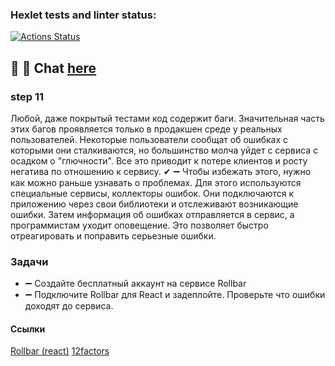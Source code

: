 ### Hexlet tests and linter status:

[![Actions Status](https://github.com/MilaNick/frontend-project-12/workflows/hexlet-check/badge.svg)](https://github.com/MilaNick/frontend-project-12/actions)

## 💬 📝 Chat [here](https://milachat.herokuapp.com/)

### step 11
Любой, даже покрытый тестами код содержит баги. Значительная часть этих багов проявляется только в продакшен среде у
реальных пользователей. Некоторые пользователи сообщат об ошибках с которыми они сталкиваются, но большинство молча
уйдет с сервиса с осадком о "глючности". Все это приводит к потере клиентов и росту негатива по отношению к сервису.
✔ ➖
Чтобы избежать этого, нужно как можно раньше узнавать о проблемах. Для этого используются специальные сервисы,
коллекторы ошибок. Они подключаются к приложению через свои библиотеки и отслеживают возникающие ошибки. Затем
информация об ошибках отправляется в сервис, а программистам уходит оповещение. Это позволяет быстро отреагировать и
поправить серьезные ошибки.

### Задачи
- ➖ Создайте бесплатный аккаунт на сервисе Rollbar
- ➖ Подключите Rollbar для React и задеплойте. Проверьте что ошибки доходят до сервиса.

#### Ссылки
[Rollbar (react)](https://docs.rollbar.com/docs/react)
[12factors](https://12factor.net/ru/)
